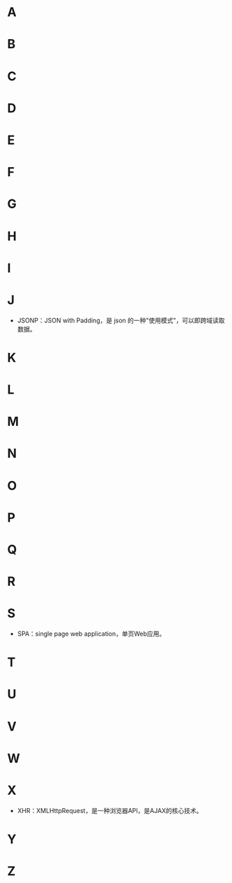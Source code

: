 # A

# B

# C

# D

# E

# F

# G

# H

# I

# J
+ JSONP：JSON with Padding，是 json 的一种"使用模式"，可以即跨域读取数据。

# K

# L

# M

# N

# O

# P

# Q

# R

# S
+ SPA：single page web application，单页Web应用。

# T

# U

# V

# W

# X
+ XHR：XMLHttpRequest，是一种浏览器API，是AJAX的核心技术。

# Y

# Z